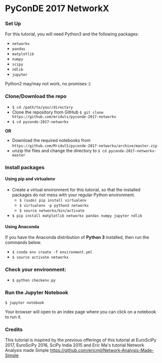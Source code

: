 # PyConDE 2017 NetworkX

### Set Up

For this tutorial, you will need Python3 and the following packages:

- `networkx`
- `pandas`
- `matplotlib`
- `numpy`
- `scipy`
- `ndlib`
- `jupyter`

Python2 may/may not work, no promises :)

### Clone/Download the repo

- `$ cd /path/to/your/directory`
- Clone the repository from GitHub
	 `$ git clone https://github.com/mriduls/pyconde-2017-networkx`
- `$ cd pyconde-2017-networkx`

**OR**

- Download the required notebooks from `https://github.com/MridulS/pyconde-2017-networkx/archive/master.zip`
- unzip the files and change the directory to 
		`$ cd pyconde-2017-networkx-master` 

### Install packages 
#### Using pip and virtualenv


- Create a virtual environment for this tutorial, so that the installed packages do not mess with your regular Python environment.
    - `$ (sudo) pip install virtualenv`
    - `$ virtualenv -p python3 networkx`
    - `$ source networkx/bin/activate`
- `$ pip install matplotlib networkx pandas numpy jupyter ndlib`


#### Using Anaconda
If you have the Anaconda distribution of **Python 3** installed, then run the commands below.

- `$ conda env create -f environment.yml`
- `$ source activate networkx`

### Check your environment:

- `$ python checkenv.py`

### Run the Jupyter Notebook

    $ jupyter notebook

Your browser will open to an index page where you can click on a notebook to run it.

### Credits

This tutorial is inspired by the previous offerings of this tutorial at EuroSciPy 2017, EuroSciPy 2016, SciPy India 2015 and Eric Ma's tutorial Network Analysis made Simple https://github.com/ericmjl/Network-Analysis-Made-Simple
